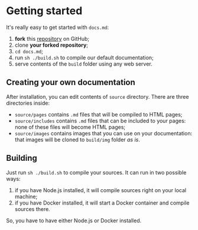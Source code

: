 
# Getting started

It's really easy to get started with `docs.md`:

1. **fork** this [repository](https://github.com/kirick13/docs.md) on GitHub;
2. clone **your forked repository**;
3. `cd docs.md`;
4. run `sh ./build.sh` to compile our default documentation;
5. serve contents of the `build` folder using any web server.

## Creating your own documentation

After installation, you can edit contents of `source` directory. There are three directories inside:
- `source/pages` contains `.md` files that will be compiled to HTML pages;
- `source/includes` contains `.md` files that can be included to your pages: none of these files will become HTML pages;
- `source/images` contains images that you can use on your documentation: that images will be cloned to `build/img` folder *as is*.

## Building

Just run `sh ./build.sh` to compile your sources. It can run in two possible ways:

1. if you have Node.js installed, it will compile sources right on your local machine;
2. if you have Docker installed, it will start a Docker container and compile sources there.

So, you have to have either Node.js or Docker installed.
